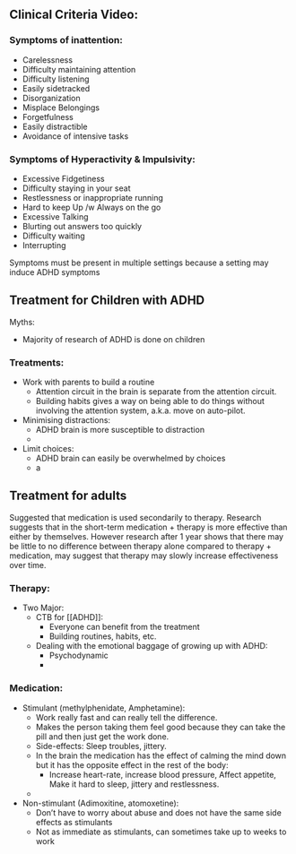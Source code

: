 ## Clinical Criteria Video:
### Symptoms of inattention:
- Carelessness
- Difficulty maintaining attention
- Difficulty listening
- Easily sidetracked
- Disorganization
- Misplace Belongings
- Forgetfulness
- Easily distractible
- Avoidance of intensive tasks

### Symptoms of Hyperactivity & Impulsivity:
- Excessive Fidgetiness
- Difficulty staying in your seat
- Restlessness or inappropriate running
- Hard to keep Up /w Always on the go
- Excessive Talking
- Blurting out answers too quickly
- Difficulty waiting
- Interrupting

Symptoms must be present in multiple settings because a setting may induce ADHD symptoms

## Treatment for Children with ADHD
Myths:
- Majority of research of ADHD is done on children

### Treatments:
- Work with parents to build a routine
	- Attention circuit in the brain is separate from the attention circuit.
	- Building habits gives a way on being able to do things without involving the attention system, a.k.a. move on auto-pilot.
- Minimising distractions:
	- ADHD brain is more susceptible to distraction
	- 
- Limit choices:
	- ADHD brain can easily be overwhelmed by choices
	- a

## Treatment for adults
Suggested that medication is used secondarily to therapy.
Research suggests that in the short-term medication + therapy is more effective than either by themselves.
However research after 1 year shows that there may be little to no difference between therapy alone compared to therapy + medication, may suggest that therapy may slowly increase effectiveness over time.

### Therapy:
- Two Major:
	- CTB for [[ADHD]]:
		- Everyone can benefit from the treatment
		- Building routines, habits, etc.
	- Dealing with the emotional baggage of growing up with ADHD:
		- Psychodynamic
		- 

### Medication:
- Stimulant (methylphenidate, Amphetamine):
	- Work really fast and can really tell the difference.
	- Makes the person taking them feel good because they can take the pill and then just get the work done.
	- Side-effects: Sleep troubles, jittery.
	- In the brain the medication has the effect of calming the mind down but it has the opposite effect in the rest of the body:
		- Increase heart-rate, increase blood pressure, Affect appetite, Make it hard to sleep, jittery and restlessness.
	- 
- Non-stimulant (Adimoxitine, atomoxetine):
	- Don’t have to worry about abuse and does not have the same side effects as stimulants
	- Not as immediate as stimulants, can sometimes take up to weeks to work

